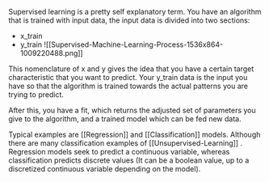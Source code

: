Supervised learning is a pretty self explanatory term. You have an algorithm that is trained with input data, the input data is divided into two sections:
- x_train
- y_train
![[Supervised-Machine-Learning-Process-1536x864-1009220488.png]]

This nomenclature of x and y gives the idea that you have a certain target characteristic that you want to predict. Your y_train data is the input you have so that the algorithm is trained towards the actual patterns you are trying to predict.

After this, you have a fit, which returns the adjusted set of parameters you give to the algorithm, and a trained model which can be fed new data.

Typical examples are [[Regression]] and [[Classification]] models. Although there are many classification examples of [[Unsupervised-Learning]] .
Regression models seek to predict a continuous variable, whereas classification predicts discrete values (It can be a boolean value, up to a discretized continuous variable depending on the model).

